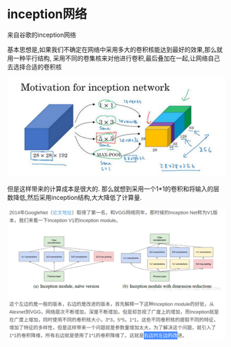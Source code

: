 inception网络
==================

来自谷歌的inception网络

基本思想是,如果我们不确定在网络中采用多大的卷积核能达到最好的效果,那么就用一种平行结构,
采用不同的卷集核来对他进行卷积,最后叠加在一起,让网络自己去选择合适的卷积核

![inception核心](./images/image_inception.png "inception")

但是这样带来的计算成本是很大的.
那么就想到采用一个1*1的卷积和将输入的层数降低,然后采用inception结构,大大降低了计算量.

![](./images/inception_net.png)

